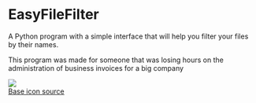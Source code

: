 # EasyFileFilter
A Python program with a simple interface that will help you filter your files by their names.

This program was made for someone that was losing hours on the
administration of business invoices for a big company

![](https://raw.githubusercontent.com/NoeBerdoz/EasyFileFilter/main/EasyFileFilterIcon.ico)  
[Base icon source](https://thenounproject.com/icon/files-1142706/)
